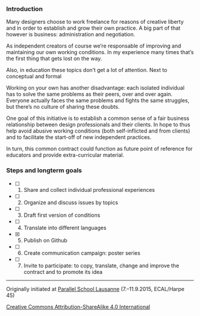 ### Introduction

Many designers choose to work freelance for reasons of creative liberty and in order to establish and grow their own practice. A big part of that however is business: administration and negotiation. 

As independent creators of course we’re responsable of improving and maintaining our own working conditions. In my experience many times that’s the first thing that gets lost on the way.

Also, in education these topics don’t get a lot of attention. Next to conceptual and formal

Working on your own has another disadvantage: each isolated individual has to solve the same problems as their peers, over and over again. Everyone actually faces the same problems and fights the same struggles, but there’s no culture of sharing these doubts.

One goal of this initiative is to establish a common sense of a fair business relationship between design professionals and their clients. In hope to thus help avoid abusive working conditions (both self-inflicted and from clients) and to facilitate the start-off of new independent practices.

In turn, this common contract could function as future point of reference for educators and provide extra-curricular material.

### Steps and longterm goals 

- [ ] 1. Share and collect individual professional experiences
- [ ] 2. Organize and discuss issues by topics
- [ ] 3. Draft first version of conditions
- [ ] 4. Translate into different languages
- [x] 5. Publish on Github
- [ ] 6. Create communication campaign: poster series
- [ ] 7. Invite to participate: to copy, translate, change and improve the contract and to promote its idea

---

Originally initiated at [Parallel School Lausanne](http://lausanne.parallel-school.org/) (7.–11.9.2015, ECAL/Harpe 45)

[Creative Commons Attribution-ShareAlike 4.0 International](http://creativecommons.org/licenses/by-sa/4.0/)
